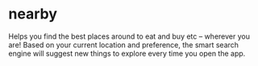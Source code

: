 # nearby

Helps you find the best places around to eat and buy etc – wherever you are!
Based on your current location and preference, the smart search engine will suggest new things to explore every time you open the app.
